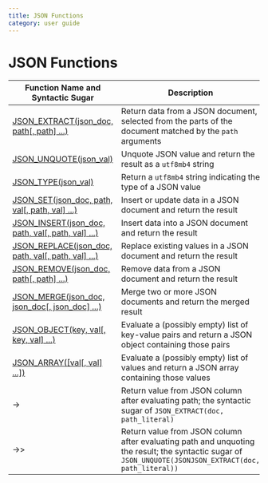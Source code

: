```yaml
---
title: JSON Functions
category: user guide
---
```


# JSON Functions

| Function Name and Syntactic Sugar  | Description  |
| ---------- | ------------------ |
| [JSON_EXTRACT(json_doc, path[, path] ...)][json_extract]| Return data from a JSON document, selected from the parts of the document matched by the `path` arguments |
| [JSON_UNQUOTE(json_val)][json_unquote] |  Unquote JSON value and return the result as a `utf8mb4` string |
| [JSON_TYPE(json_val)][json_type] | Return a `utf8mb4` string indicating the type of a JSON value |
| [JSON_SET(json_doc, path, val[, path, val] ...)][json_set]  | Insert or update data in a JSON document and return the result |
| [JSON_INSERT(json_doc, path, val[, path, val] ...)][json_insert] | Insert data into a JSON document and return the result |
| [JSON_REPLACE(json_doc, path, val[, path, val] ...)][json_replace] | Replace existing values in a JSON document and return the result |
| [JSON_REMOVE(json_doc, path[, path] ...)][json_remove]    | Remove data from a JSON document and return the result |
| [JSON_MERGE(json_doc, json_doc[, json_doc] ...)][json_merge]  | Merge two or more JSON documents and return the merged result |
| [JSON_OBJECT(key, val[, key, val] ...)][json_object]   | Evaluate a (possibly empty) list of key-value pairs and return a JSON object containing those pairs  |
| [JSON_ARRAY([val[, val] ...])][json_array]  | Evaluate a (possibly empty) list of values and return a JSON array containing those values |
| ->  | Return value from JSON column after evaluating path; the syntactic sugar of `JSON_EXTRACT(doc, path_literal)`   |
| ->>  | Return value from JSON column after evaluating path and unquoting the result; the syntactic sugar of `JSON_UNQUOTE(JSONJSON_EXTRACT(doc, path_literal))` |

[json_extract]: https://dev.mysql.com/doc/refman/5.7/en/json-search-functions.html#function_json-extract
[json_unquote]: https://dev.mysql.com/doc/refman/5.7/en/json-modification-functions.html#function_json-unquote
[json_type]: https://dev.mysql.com/doc/refman/5.7/en/json-attribute-functions.html#function_json-type
[json_set]: https://dev.mysql.com/doc/refman/5.7/en/json-modification-functions.html#function_json-set
[json_insert]: https://dev.mysql.com/doc/refman/5.7/en/json-modification-functions.html#function_json-insert
[json_replace]: https://dev.mysql.com/doc/refman/5.7/en/json-modification-functions.html#function_json-replace
[json_remove]: https://dev.mysql.com/doc/refman/5.7/en/json-modification-functions.html#function_json-remove
[json_merge]: https://dev.mysql.com/doc/refman/5.7/en/json-modification-functions.html#function_json-merge
[json_object]: https://dev.mysql.com/doc/refman/5.7/en/json-creation-functions.html#function_json-object
[json_array]: https://dev.mysql.com/doc/refman/5.7/en/json-creation-functions.html#function_json-array
